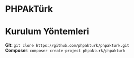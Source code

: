 # PHPAkTürk

# Kurulum Yöntemleri
**Git**: `git clone https://github.com/phpakturk/phpakturk.git`  
**Composer**: `composer create-project phpakturk/phpakturk`
